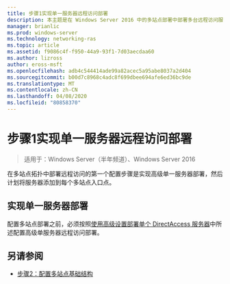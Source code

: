 ```yaml
---
title: 步骤1实现单一服务器远程访问部署
description: 本主题是在 Windows Server 2016 中的多站点部署中部署多台远程访问服务器指南的一部分。
manager: brianlic
ms.prod: windows-server
ms.technology: networking-ras
ms.topic: article
ms.assetid: f9086c4f-f950-44a9-93f1-7d03aecdaa60
ms.author: lizross
author: eross-msft
ms.openlocfilehash: adb4c544414ade99a82acec5a95abe8037a2d404
ms.sourcegitcommit: b00d7c8968c4adc8f699dbee694afe6ed36bc9de
ms.translationtype: MT
ms.contentlocale: zh-CN
ms.lasthandoff: 04/08/2020
ms.locfileid: "80858370"
---
```

# <a name="step-1-implement-a-single-server-remote-access-deployment"></a>步骤1实现单一服务器远程访问部署

>适用于：Windows Server（半年频道）、Windows Server 2016

在多站点拓扑中部署远程访问的第一个配置步骤是实现高级单一服务器部署，然后计划将服务器添加到每个多站点入口点。  
  
## <a name="implement-a-single-server-deployment"></a><a name="BKMK_1.1"></a>实现单一服务器部署  
配置多站点部署之前，必须按照[使用高级设置部署单个 DirectAccess 服务器](https://technet.microsoft.com/windows-server-docs/networking/remote-access/directaccess/single-server-advanced/deploy-a-single-directaccess-server-with-advanced-settings)中所述配置高级单服务器远程访问部署。  
  
## <a name="see-also"></a><a name="BKMK_Links"></a>另请参阅  
  
-   [步骤2：配置多站点基础结构](Step-2-Configure-the-Multisite-Infrastructure.md)  



